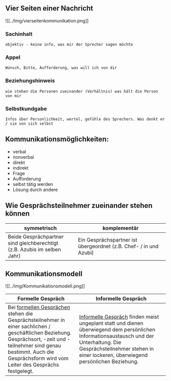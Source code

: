 ## Vier Seiten einer Nachricht

![[../Img/vierseitenkommunikation.png]]

### Sachinhalt
	objektiv - keine info, was mir der Sprecher sagen möchte

### Appel
	Wünsch, Bitte, Aufforderung, was will ich von dir

### Beziehungshinweis
	wie stehen die Personen zueinander (Verhältnis) was hält die Person von mir

### Selbstkundgabe
	Infos über Personlichkeit, wertel, gefühle des Sprechers. Was denkt er / sie von sich selbst

## Kommunikationsmöglichkeiten:

- verbal
- nonverbal
- direkt
- indirekt
- Frage
- Aufforderung
- selbst tätig werden
- Lösung durch andere

## Wie Gesprächsteilnehmer zueinander stehen können

| symmetrisch                                                                 | komplementär                                                      |
| --------------------------------------------------------------------------- | ----------------------------------------------------------------- |
| Beide Gesprächpartner sind gleichberechtigt<br>(z.B. Azubis im selben Jahr) | Ein Gesprächspartner ist übergeordnet (z.B. Chef- / in und Azubi) |

## Kommunikationsmodell

![[../img/Kommunikationsmodell.png]]

| Formelle Gespräch                                                                                                                                                                                                                           | Informelle Gespräch                                                                                                                                                                                                               |
| ------------------------------------------------------------------------------------------------------------------------------------------------------------------------------------------------------------------------------------------- | --------------------------------------------------------------------------------------------------------------------------------------------------------------------------------------------------------------------------------- |
| Bei <u>formellen Gesprächen</u> stehen die Gesprächsteilnehmer in einer sachlichen / geschäftlichen Beziehung.<br>Gesprächsort, -zeit und -teilnehmer sind genau bestimmt. Auch die Gesprächsform wird vom Leiter des Gesprächs festgelegt. | <u>Informelle Gespräch</u> finden meist ungeplant statt und dienen überwiegend dem persönlichen Informationsaustausch und der Unterhaltung. Die Gesprächsteilnehmer stehen in einer lockeren, überwiegend persönlichen Beziehung. |

